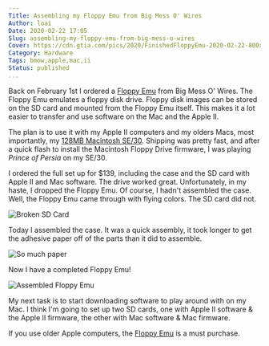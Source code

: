 ```yaml
---
Title: Assembling my Floppy Emu from Big Mess O' Wires
Author: loai
Date: 2020-02-22 17:05
Slug: assembling-my-floppy-emu-from-big-mess-o-wires
Cover: https://cdn.gtia.com/pics/2020/FinishedFloppyEmu-2020-02-22-800x.jpeg
Category: Hardware
Tags: bmow,apple,mac,ii
Status: published
...
```


Back on February 1st I ordered a [Floppy Emu](https://www.bigmessowires.com/floppy-emu/) from Big Mess O' Wires. The Floppy Emu emulates a floppy disk drive. Floppy disk images can be stored on the SD card and mounted from the Floppy Emu itself. This makes it a lot easier to transfer and use software on the Mac and the Apple II.

The plan is to use it with my Apple II computers and my olders Macs, most importantly, my [128MB Macintosh SE/30](https://gtia.com/2020/01/30/i-now-have-128mb-of-ram-in-my-se-30-/). Shipping was pretty fast, and after a quick flash to install the Macintosh Floppy Drive firmware, I was playing _Prince of Persia_ on my SE/30. 

I ordered the full set up for $139, including the case and the SD card with Apple II and Mac software. The drive worked great. Unfortunately, in my haste, I dropped the Floppy Emu. Of course, I hadn't assembled the case. Well, the Floppy Emu came through with flying colors. The SD card did not.

![Broken SD Card](https://cdn.gtia.com/pics/2020/BrokenSD-2020-02-22-800x.jpeg)

Today I assembled the case. It was a quick assembly, it took longer to get the adhesive paper off of the parts than it did to assemble.

![So much paper](https://cdn.gtia.com/pics/2020/FloppyEmuAssembly-2020-02-22-800x.jpeg)

Now I have a completed Floppy Emu! 

![Assembled Floppy Emu](https://cdn.gtia.com/pics/2020/FinishedFloppyEmu-2020-02-22-800x.jpeg)

My next task is to start downloading software to play around with on my Mac. I think I'm going to set up two SD cards, one with Apple II software & the Apple II firmware, the other with Mac software & Mac firmware.

If you use older Apple computers, the [Floppy Emu](https://www.bigmessowires.com/floppy-emu/) is a must purchase.
